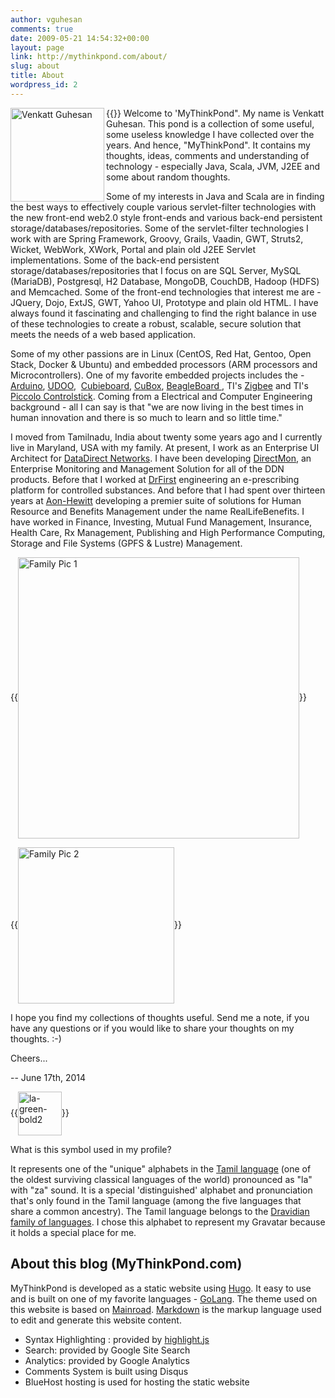 ```yaml
---
author: vguhesan
comments: true
date: 2009-05-21 14:54:32+00:00
layout: page
link: http://mythinkpond.com/about/
slug: about
title: About
wordpress_id: 2
---
```



{{<img src="/img/common/VenkattGuhesan_Aug2017.jpg" alt="Venkatt Guhesan" width="150"  align="left" class="authorbox__avatar">}}
Welcome to 'MyThinkPond". My name is Venkatt Guhesan. This pond is a collection of some useful, some useless knowledge I have collected over the years. And hence, "MyThinkPond". It contains my thoughts, ideas, comments and understanding of technology - especially Java, Scala, JVM, J2EE and some about random thoughts.


Some of my interests in Java and Scala are in finding the best ways to effectively couple various servlet-filter technologies with the new front-end web2.0 style front-ends and various back-end persistent storage/databases/repositories. Some of the servlet-filter technologies I work with are Spring Framework, Groovy, Grails, Vaadin, GWT, Struts2, Wicket, WebWork, XWork, Portal and plain old J2EE Servlet implementations. Some of the back-end persistent storage/databases/repositories that I focus on are SQL Server, MySQL (MariaDB), Postgresql, H2 Database, MongoDB, CouchDB, Hadoop (HDFS) and Memcached. Some of the front-end technologies that interest me are - JQuery, Dojo, ExtJS, GWT, Yahoo UI, Prototype and plain old HTML. I have always found it fascinating and challenging to find the right balance in use of these technologies to create a robust, scalable, secure solution that meets the needs of a web based application.


Some of my other passions are in Linux (CentOS, Red Hat, Gentoo, Open Stack, Docker & Ubuntu) and embedded processors (ARM processors and Microcontrollers). One of my favorite embedded projects includes the - [Arduino](http://www.arduino.cc/), [UDOO](http://www.udoo.org/),  [Cubieboard](http://cubieboard.org/), [CuBox](http://www.solid-run.com/cubox), [BeagleBoard ](http://beagleboard.org/), TI's [Zigbee](https://www.sparkfun.com/categories/111) and TI's [Piccolo Controlstick](http://focus.ti.com/mcu/docs/mcuprodtoolsw.tsp?sectionId=95&tabId=1222&familyId=916&toolTypeId=1). Coming from a Electrical and Computer Engineering background - all I can say is that "we are now living in the best times in human innovation and there is so much to learn and so little time."


I moved from Tamilnadu, India about twenty some years ago and I currently live in Maryland, USA with my family. At present, I work as an Enterprise UI Architect for [DataDirect Networks](http://www.ddn.com). I have been developing [DirectMon](http://www.ddn.com/products/storage-management-directmon), an Enterprise Monitoring and Management Solution for all of the DDN products. Before that I worked at [DrFirst](http://www.drfirst.com/e-prescribing-for-controlled-substances.jsp) engineering an e-prescribing platform for controlled substances. And before that I had spent over thirteen years at [Aon-Hewitt](http://www.aon.com/human-capital-consulting/benefits-admin/default.jsp) developing a premier suite of solutions for Human Resource and Benefits Management under the name RealLifeBenefits. I have worked in Finance, Investing, Mutual Fund Management, Insurance, Health Care, Rx Management, Publishing and High Performance Computing, Storage and File Systems (GPFS & Lustre) Management.


{{<img src="/img/2009/05/imag0202-smile-2.jpg" alt="Family Pic 1" width="450"  align="center">}}

{{<img src="/img/2009/05/guhesan_family_photo_sml.jpg" alt="Family Pic 2" width="250" align="center">}}



I hope you find my collections of thoughts useful. Send me a note, if you have any questions or if you would like to share your thoughts on my thoughts. :-)

Cheers...

-- June 17th, 2014

{{<img src="/img/2009/05/la-green-bold2.jpg" alt="la-green-bold2" width="70"  align="center">}}

What is this symbol used in my profile?

It represents one of the "unique" alphabets in the [Tamil language](http://en.wikipedia.org/wiki/Tamil_language) (one of the oldest surviving classical languages of the world) pronounced as "la" with "za" sound. It is a special 'distinguished' alphabet and pronunciation that's only found in the Tamil language (among the five languages that share a common ancestry). The Tamil language belongs to the [Dravidian family of languages](http://en.wikipedia.org/wiki/Dravidian_languages). I chose this alphabet to represent my Gravatar because it holds a special place for me.

## About this blog (MyThinkPond.com) 

MyThinkPond is developed as a static website using [Hugo](https://gohugo.io/). It easy to use and is built on one of my favorite languages - [GoLang](https://golang.org/). The theme used on this website is based on [Mainroad](https://github.com/Vimux/Mainroad/). [Markdown](https://en.wikipedia.org/wiki/Markdown) is the markup language used to edit and generate this website content.

  * Syntax Highlighting : provided by [highlight.js](https://highlightjs.org/)
  * Search: provided by Google Site Search
  * Analytics: provided by Google Analytics
  * Comments System is built using Disqus
  * BlueHost hosting is used for hosting the static website




